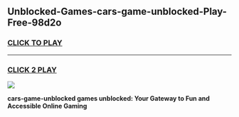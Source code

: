 
## Unblocked-Games-cars-game-unblocked-Play-Free-98d2o
<h3>
<a href="https://premium76.site?title=cars-game-unblocked&ref=23A">CLICK TO PLAY</a></h3>
<hr>

<h3>
<a href="https://premium76.site?title=cars-game-unblocked&ref=23A">CLICK 2 PLAY</a>
  
</h3>

<a href="https://premium76.site?title=cars-game-unblocked&ref=23A"><img src="https://clearcache.store/games.png"></a>


**cars-game-unblocked games unblocked: Your Gateway to Fun and Accessible Online Gaming**
